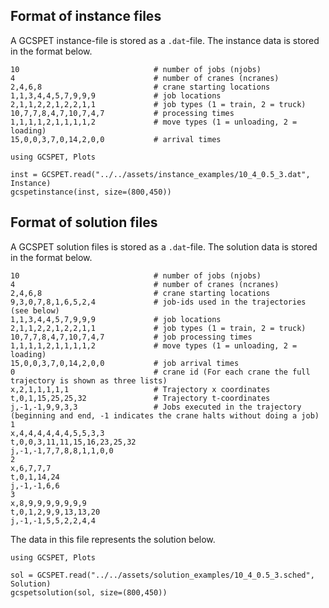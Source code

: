 ## Format of instance files

A GCSPET instance-file is stored as a `.dat`-file. The instance data is stored in the format below.

```
10                              # number of jobs (njobs)
4                               # number of cranes (ncranes)
2,4,6,8                         # crane starting locations
1,1,3,4,4,5,7,9,9,9             # job locations
2,1,1,2,2,1,2,2,1,1             # job types (1 = train, 2 = truck)
10,7,7,8,4,7,10,7,4,7           # processing times
1,1,1,1,2,1,1,1,1,2             # move types (1 = unloading, 2 = loading)
15,0,0,3,7,0,14,2,0,0           # arrival times
```

```@example
using GCSPET, Plots

inst = GCSPET.read("../../assets/instance_examples/10_4_0.5_3.dat", Instance)
gcspetinstance(inst, size=(800,450))
```


## Format of solution files

A GCSPET solution files is stored as a `.dat`-file. The solution data is stored in the format below.  

```
10                              # number of jobs (njobs)
4                               # number of cranes (ncranes)
2,4,6,8                         # crane starting locations
9,3,0,7,8,1,6,5,2,4             # job-ids used in the trajectories (see below)
1,1,3,4,4,5,7,9,9,9             # job locations
2,1,1,2,2,1,2,2,1,1             # job types (1 = train, 2 = truck)
10,7,7,8,4,7,10,7,4,7           # job processing times
1,1,1,1,2,1,1,1,1,2             # move types (1 = unloading, 2 = loading)
15,0,0,3,7,0,14,2,0,0           # job arrival times
0                               # crane id (For each crane the full trajectory is shown as three lists)
x,2,1,1,1,1,1                   # Trajectory x coordinates
t,0,1,15,25,25,32               # Trajectory t-coordinates
j,-1,-1,9,9,3,3                 # Jobs executed in the trajectory (beginning and end, -1 indicates the crane halts without doing a job)
1
x,4,4,4,4,4,4,5,5,3,3
t,0,0,3,11,11,15,16,23,25,32
j,-1,-1,7,7,8,8,1,1,0,0
2
x,6,7,7,7
t,0,1,14,24
j,-1,-1,6,6
3
x,8,9,9,9,9,9,9,9
t,0,1,2,9,9,13,13,20
j,-1,-1,5,5,2,2,4,4
```

The data in this file represents the solution below.

```@example
using GCSPET, Plots

sol = GCSPET.read("../../assets/solution_examples/10_4_0.5_3.sched", Solution)
gcspetsolution(sol, size=(800,450))
```